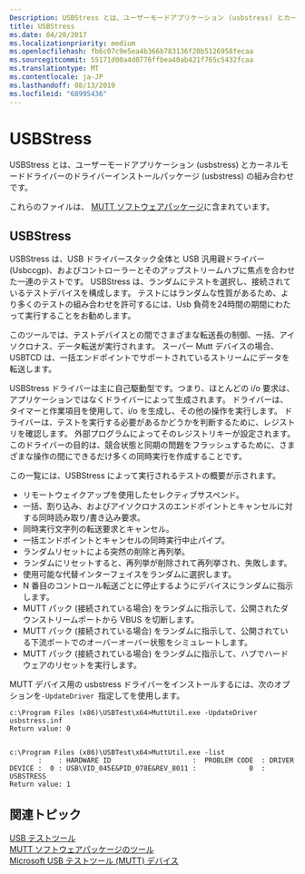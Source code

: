 ```yaml
---
Description: USBStress とは、ユーザーモードアプリケーション (usbstress) とカーネルモードドライバーのドライバーインストールパッケージ (usbstress) の組み合わせです。
title: USBStress
ms.date: 04/20/2017
ms.localizationpriority: medium
ms.openlocfilehash: fb6c07c9e5ea4b366b783136f20b5126958fecaa
ms.sourcegitcommit: 55171d00a4d0776ffbea40ab421f765c5432fcaa
ms.translationtype: MT
ms.contentlocale: ja-JP
ms.lasthandoff: 08/13/2019
ms.locfileid: "68995436"
---
```

# <a name="usbstress"></a>USBStress


USBStress とは、ユーザーモードアプリケーション (usbstress) とカーネルモードドライバーのドライバーインストールパッケージ (usbstress) の組み合わせです。

これらのファイルは、 [MUTT ソフトウェアパッケージ](https://docs.microsoft.com/windows-hardware/drivers/usbcon/mutt-software-package)に含まれています。

## <a name="usbstress"></a>USBStress


USBStress は、USB ドライバースタック全体と USB 汎用親ドライバー (Usbccgp)、およびコントローラーとそのアップストリームハブに焦点を合わせた一連のテストです。 USBStress は、ランダムにテストを選択し、接続されているテストデバイスを構成します。 テストにはランダムな性質があるため、より多くのテストの組み合わせを許可するには、Usb 負荷を24時間の期間にわたって実行することをお勧めします。

このツールでは、テストデバイスとの間でさまざまな転送長の制御、一括、アイソクロナス、データ転送が実行されます。 スーパー Mutt デバイスの場合、USBTCD は、一括エンドポイントでサポートされているストリームにデータを転送します。

USBStress ドライバーは主に自己駆動型です。つまり、ほとんどの i/o 要求は、アプリケーションではなくドライバーによって生成されます。 ドライバーは、タイマーと作業項目を使用して、i/o を生成し、その他の操作を実行します。 ドライバーは、テストを実行する必要があるかどうかを判断するために、レジストリを確認します。 外部プログラムによってそのレジストリキーが設定されます。 このドライバーの目的は、競合状態と同期の問題をフラッシュするために、さまざまな操作の間にできるだけ多くの同時実行を作成することです。

この一覧には、USBStress によって実行されるテストの概要が示されます。

-   リモートウェイクアップを使用したセレクティブサスペンド。
-   一括、割り込み、およびアイソクロナスのエンドポイントとキャンセルに対する同時読み取り/書き込み要求。
-   同時実行文字列の転送要求とキャンセル。
-   一括エンドポイントとキャンセルの同時実行中止パイプ。
-   ランダムリセットによる突然の削除と再列挙。
-   ランダムにリセットすると、再列挙が削除されて再列挙され、失敗します。
-   使用可能な代替インターフェイスをランダムに選択します。
-   N 番目のコントロール転送ごとに停止するようにデバイスにランダムに指示します。
-   MUTT パック (接続されている場合) をランダムに指示して、公開されたダウンストリームポートから VBUS を切断します。
-   MUTT パック (接続されている場合) をランダムに指示して、公開されている下流ポートでのオーバーオーバー状態をシミュレートします。
-   MUTT パック (接続されている場合) をランダムに指示して、ハブでハードウェアのリセットを実行します。

MUTT デバイス用の usbstress ドライバーをインストールするには、次のオプションを`-UpdateDriver `指定してを使用します。

``` syntax
c:\Program Files (x86)\USBTest\x64>MuttUtil.exe -UpdateDriver usbstress.inf
Return value: 0


c:\Program Files (x86)\USBTest\x64>MuttUtil.exe -list
       :    : HARDWARE ID                    :  PROBLEM CODE  : DRIVER
DEVICE :  0 : USB\VID_045E&PID_078E&REV_8011 :             0  : USBSTRESS
Return value: 1
```

## <a name="related-topics"></a>関連トピック
[USB テストツール](usb-test-tools.md)  
[MUTT ソフトウェアパッケージのツール](mutt-software-package.md)  
[Microsoft USB テストツール (MUTT) デバイス](microsoft-usb-test-tool--mutt--devices.md)  




